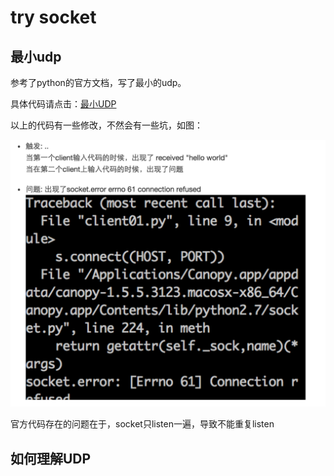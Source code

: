 # try socket


## 最小udp
参考了python的官方文档，写了最小的udp。

具体代码请点击：[最小UDP](https://github.com/jameszhou89/OMOOC2py/commit/5a48b63888b898b9fa9eb4916eb36424d73fe02e)

以上的代码有一些修改，不然会有一些坑，如图：

![](error.png)

官方代码存在的问题在于，socket只listen一遍，导致不能重复listen











## 如何理解UDP